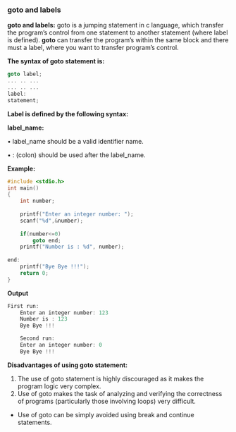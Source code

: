 ### goto and labels

**goto and labels:** goto is a jumping statement in c language, which transfer the program’s control from one statement to another statement (where label is defined). **goto** can transfer the program’s within the same block and there must a label, where you want to transfer program’s control.

**The syntax of goto statement is:**
```c
goto label;
... .. ...
... .. ...
label: 
statement;
```
**Label is defined by the following syntax:**

**label_name:**

•	label_name should be a valid identifier name.

•	: (colon) should be used after the label_name.

**Example:**
```c 
#include <stdio.h>
int main()
{
    int number;
 
    printf("Enter an integer number: ");
    scanf("%d",&number);
 
    if(number<=0)
        goto end;
    printf("Number is : %d", number);
 
end:    
    printf("Bye Bye !!!");
    return 0;
}
```

**Output**
```c
First run:
    Enter an integer number: 123
    Number is : 123
    Bye Bye !!!

    Second run:
    Enter an integer number: 0
    Bye Bye !!!
```

**Disadvantages of using goto statement:**
1. The use of goto statement is highly discouraged as it makes the program logic very complex.
2. Use of goto makes the task of analyzing and verifying the correctness of programs (particularly those involving loops) very difficult.

+ Use of goto can be simply avoided using break and continue statements.



